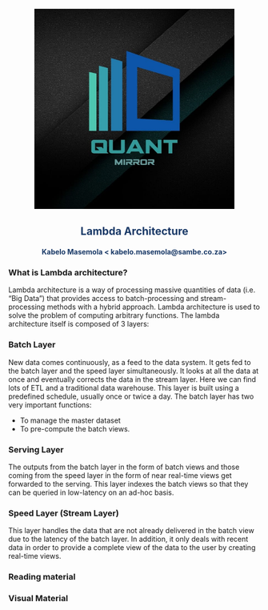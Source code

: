 <p align="center" style="background-color:"><img src="https://raw.githubusercontent.com/quantmirror/notes/master/assets/logo.jpeg?token=GHSAT0AAAAAABSSDUBE4DOCZIWGTDVZ4AZ6YSDD4FQ"  width="400"></p>
<p align="center"><h2 style="color: #193967; text-align: center">
    Lambda Architecture
</h2></p>
<p align="center"><h4 style="color: #193967; text-align: center">
    Kabelo Masemola < kabelo.masemola@sambe.co.za>
</h4></p>

### What is Lambda architecture?
Lambda architecture is a way of processing massive quantities of data (i.e. “Big Data”)
that provides access to batch-processing and stream-processing methods with a hybrid approach. 
Lambda architecture is used to solve the problem of computing arbitrary functions.
The lambda architecture itself is composed of 3 layers:
### Batch Layer 
New data comes continuously, as a feed to the data system. 
It gets fed to the batch layer and the speed layer simultaneously. 
It looks at all the data at once and eventually corrects the data in the stream layer. 
Here we can find lots of ETL and a traditional data warehouse. 
This layer is built using a predefined schedule, usually once or twice a day.
The batch layer has two very important functions:
- To manage the master dataset
- To pre-compute the batch views.

### Serving Layer
The outputs from the batch layer in the form of batch views and those coming from the speed layer in the 
form of near real-time views get forwarded to the serving. 
This layer indexes the batch views so that they can be queried in low-latency on an ad-hoc basis.

### Speed Layer (Stream Layer)
This layer handles the data that are not already delivered in the batch view due to the latency of the 
batch layer. In addition, it only deals with recent data in order to provide a complete view of the data 
to the user by creating real-time views.

### Reading material


### Visual Material 

